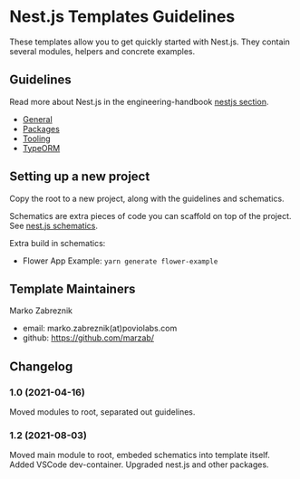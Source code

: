 # Nest.js Templates Guidelines

These templates allow you to get quickly started with Nest.js. They
contain several modules, helpers and concrete examples.

## Guidelines

Read more about Nest.js in the engineering-handbook [nestjs section](https://github.com/poviolabs/engineering-handbook/blob/master/code-guidelines/javascript/NestJS.md).

- [General](./General.md)
- [Packages](./Packages.md)
- [Tooling](./Tooling.md)
- [TypeORM](./TypeORM.md)


## Setting up a new project

Copy the root to a new project, along with the guidelines and schematics.

Schematics are extra pieces of code you can scaffold on top of the project. See [nest.js schematics](https://docs.nestjs.com/cli/usages#schematics).

Extra build in schematics:

- Flower App Example: `yarn generate flower-example`


## Template Maintainers

Marko Zabreznik
- email: marko.zabreznik(at)poviolabs.com
- github: https://github.com/marzab/


##  Changelog

### 1.0 (2021-04-16)

Moved modules to root, separated out guidelines.

### 1.2 (2021-08-03)

Moved main module to root, embeded schematics into template itself. Added VSCode dev-container. Upgraded nest.js and other packages.
